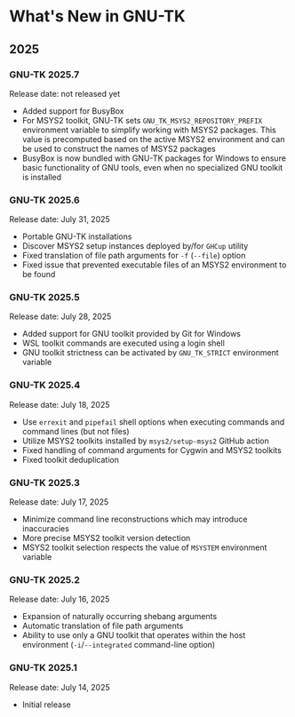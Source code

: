 # What's New in GNU-TK

## 2025

### GNU-TK 2025.7

Release date: not released yet

- Added support for BusyBox
- For MSYS2 toolkit, GNU-TK sets `GNU_TK_MSYS2_REPOSITORY_PREFIX` environment variable to simplify working with MSYS2 packages.
  This value is precomputed based on the active MSYS2 environment and can be used to construct the names of MSYS2 packages
- BusyBox is now bundled with GNU-TK packages for Windows to ensure basic functionality of GNU tools, even when no specialized GNU toolkit is installed

### GNU-TK 2025.6

Release date: July 31, 2025

- Portable GNU-TK installations
- Discover MSYS2 setup instances deployed by/for `GHCup` utility
- Fixed translation of file path arguments for `-f` (`--file`) option
- Fixed issue that prevented executable files of an MSYS2 environment to be found

### GNU-TK 2025.5

Release date: July 28, 2025

- Added support for GNU toolkit provided by Git for Windows
- WSL toolkit commands are executed using a login shell
- GNU toolkit strictness can be activated by `GNU_TK_STRICT` environment variable

### GNU-TK 2025.4

Release date: July 18, 2025

- Use `errexit` and `pipefail` shell options when executing commands and command lines (but not files)
- Utilize MSYS2 toolkits installed by `msys2/setup-msys2` GitHub action
- Fixed handling of command arguments for Cygwin and MSYS2 toolkits
- Fixed toolkit deduplication

### GNU-TK 2025.3

Release date: July 17, 2025

- Minimize command line reconstructions which may introduce inaccuracies
- More precise MSYS2 toolkit version detection
- MSYS2 toolkit selection respects the value of `MSYSTEM` environment variable

### GNU-TK 2025.2

Release date: July 16, 2025

- Expansion of naturally occurring shebang arguments
- Automatic translation of file path arguments
- Ability to use only a GNU toolkit that operates within the host environment (`-i`/`--integrated` command-line option)

### GNU-TK 2025.1

Release date: July 14, 2025

- Initial release

